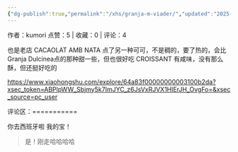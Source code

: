```yaml
---
{"dg-publish":true,"permalink":"/xhs/granja-m-viader/","updated":"2025-03-17T22:07:41.108+08:00"}
---
```


作者：kumori
点赞：5   |   收藏：0   |   评论：4

也是老店
CACAOLAT AMB NATA 点了另一种可可，不是稠的，要了热的，会比Granja Dulcinea点的那种甜一些，但也很好吃
CROISSANT 有咸味，没有那么酥，但还挺好吃的

https://www.xiaohongshu.com/explore/64a83f00000000003100b2da?xsec_token=ABPlpWW_Sbjmy5k7ImJYC_z6JsVxRJVX1HlErJH_OvgFo=&xsec_source=pc_user

评论区：===========

你去西班牙啦 我的宝！

> 是！刚走哈哈哈哈